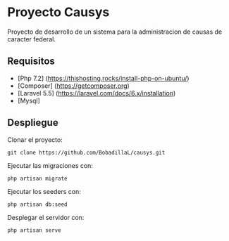 
# Proyecto Causys

Proyecto de desarrollo de un sistema para la administracion de causas de caracter federal.

## Requisitos

- [Php 7.2] (https://thishosting.rocks/install-php-on-ubuntu/)
- [Composer] (https://getcomposer.org)
- [Laravel 5.5] (https://laravel.com/docs/6.x/installation)
- [Mysql]

## Despliegue

Clonar el proyecto: 
```
git clone https://github.com/BobadillaL/causys.git
```

Ejecutar las migraciones con:
```
php artisan migrate
```

Ejecutar los seeders con:
```
php artisan db:seed
```

Desplegar el servidor con:
```
php artisan serve
```

